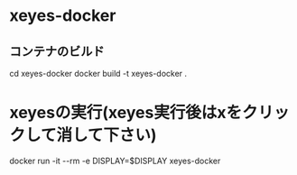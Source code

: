 # xeyes-docker


## コンテナのビルド
cd xeyes-docker
docker build -t xeyes-docker .

# xeyesの実行(xeyes実行後はxをクリックして消して下さい)
docker run -it --rm -e DISPLAY=$DISPLAY xeyes-docker